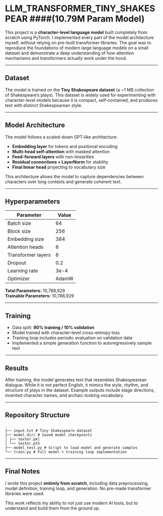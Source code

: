 # LLM_TRANSFORMER_TINY_SHAKESPEAR ####(10.79M Param Model)

This project is a **character-level language model** built completely from scratch using PyTorch. I implemented every part of the model architecture myself, without relying on pre-built transformer libraries. The goal was to reproduce the foundations of modern large language models on a small dataset and demonstrate a deep understanding of how attention mechanisms and transformers actually work under the hood.

---

## Dataset

The model is trained on the **Tiny Shakespeare dataset** (a ~1 MB collection of Shakespeare’s plays). This dataset is widely used for experimenting with character-level models because it is compact, self-contained, and produces text with distinct Shakespearean style.

---

## Model Architecture

The model follows a scaled-down GPT-like architecture:

- **Embedding layer** for tokens and positional encoding  
- **Multi-head self-attention** with masked attention  
- **Feed-forward layers** with non-linearities  
- **Residual connections + LayerNorm** for stability  
- **Final linear head** projecting to vocabulary size  

This architecture allows the model to capture dependencies between characters over long contexts and generate coherent text.

---

## Hyperparameters

| Parameter          | Value   |
|--------------------|---------|
| Batch size         | 64      |
| Block size         | 256     |
| Embedding size     | 384     |
| Attention heads    | 6       |
| Transformer layers | 6       |
| Dropout            | 0.2     |
| Learning rate      | 3e-4    |
| Optimizer          | AdamW   |

**Total Parameters:** 10,788,929  
**Trainable Parameters:** 10,788,929  

---

## Training

- Data split: **90% training / 10% validation**  
- Model trained with character-level cross-entropy loss  
- Training loop includes periodic evaluation on validation data  
- Implemented a simple generation function to autoregressively sample text  

---

## Results

After training, the model generates text that resembles Shakespearean dialogue. While it is not perfect English, it mimics the style, rhythm, and structure of plays in the dataset. Example outputs include stage directions, invented character names, and archaic-looking vocabulary.

---

## Repository Structure
```
.
├── input.txt # Tiny Shakespeare dataset
├── model_dir/ # Saved model checkpoints
│ ├── texter.pkl
│ └── texter.pth
├── model_test.py # Script to load model and generate samples
└── train.py # Full model + training loop implementation
```


---

## Final Notes

I wrote this project **entirely from scratch**, including data preprocessing, model definition, training loop, and generation. No pre-made transformer libraries were used.  

This work reflects my ability to not just use modern AI tools, but to understand and build them from the ground up.


